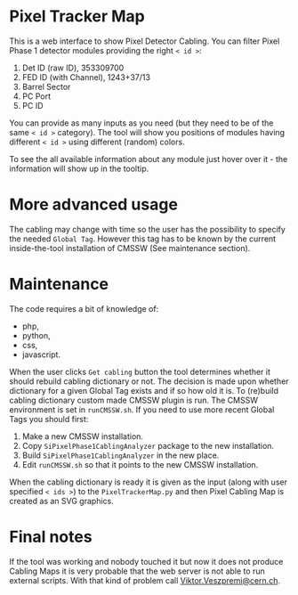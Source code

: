 Pixel Tracker Map
=================

This is a web interface to show Pixel Detector Cabling. You can filter Pixel Phase 1 detector modules providing the right ```< id >```:
1.  Det ID (raw ID), 353309700
2.  FED ID (with Channel), 1243+37/13
3.  Barrel Sector
4.  PC Port
5.  PC ID

You can provide as many inputs as you need (but they need to be of the same ```< id >``` category). The tool will show you positions of modules having different ```< id >``` using different (random) colors. 

To see the all available information about any module just hover over it - the information will show up in the tooltip.

# More advanced usage

The cabling may change with time so the user has the possibility to specify the needed ```Global Tag```. However this tag has to be known by the current inside-the-tool installation of CMSSW (See maintenance section).

# Maintenance

The code requires a bit of knowledge of:
* php,
* python,
* css,
* javascript.

When the user clicks ```Get cabling``` button the tool determines whether it should rebuild cabling dictionary or not. The decision is made upon whether dictionary for a given Global Tag exists and if so how old it is. To (re)build cabling dictionary custom made CMSSW plugin is run. The CMSSW environment is set in ```runCMSSW.sh```. If you need to use more recent Global Tags you should first:
1. Make a new CMSSW installation.
2. Copy ```SiPixelPhase1CablingAnalyzer``` package to the new installation.
3. Build ```SiPixelPhase1CablingAnalyzer``` in the new place.
4. Edit ```runCMSSW.sh``` so that it points to the new CMSSW installation.

When the cabling dictionary is ready it is given as the input (along with user specified ```< ids >```) to the ```PixelTrackerMap.py``` and then Pixel Cabling Map is created as an SVG graphics.

# Final notes
If the tool was working and nobody touched it but now it does not produce Cabling Maps it is very probable that the web server is not able to run external scripts. With that kind of problem call [Viktor.Veszpremi@cern.ch](Viktor.Veszpremi@cern.ch).
